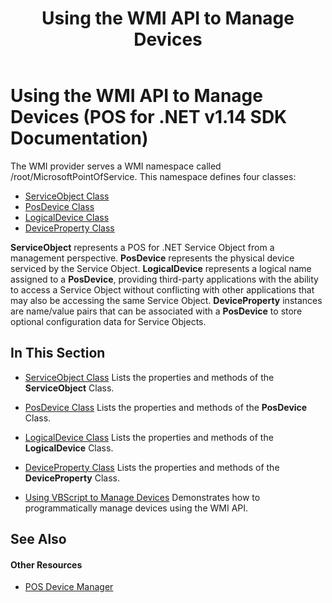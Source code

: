﻿---
title: Using the WMI API to Manage Devices
description: Using the WMI API to Manage Devices (POS for .NET v1.14 SDK Documentation)
ms.date: 03/03/2014
ms.topic: how-to
ms.custom: "pos-restored-from-archive"
---

# Using the WMI API to Manage Devices (POS for .NET v1.14 SDK Documentation)

The WMI provider serves a WMI namespace called /root/MicrosoftPointOfService. This namespace defines four classes:

- [ServiceObject Class](serviceobject-class.md)
- [PosDevice Class](posdevice-class.md)
- [LogicalDevice Class](logicaldevice-class.md)
- [DeviceProperty Class](deviceproperty-class.md)

**ServiceObject** represents a POS for .NET Service Object from a management perspective. **PosDevice** represents the physical device serviced by the Service Object. **LogicalDevice** represents a logical name assigned to a **PosDevice**, providing third-party applications with the ability to access a Service Object without conflicting with other applications that may also be accessing the same Service Object. **DeviceProperty** instances are name/value pairs that can be associated with a **PosDevice** to store optional configuration data for Service Objects.

## In This Section

- [ServiceObject Class](serviceobject-class.md)
    Lists the properties and methods of the **ServiceObject** Class.

- [PosDevice Class](posdevice-class.md)
    Lists the properties and methods of the **PosDevice** Class.

- [LogicalDevice Class](logicaldevice-class.md)
    Lists the properties and methods of the **LogicalDevice** Class.

- [DeviceProperty Class](deviceproperty-class.md)
    Lists the properties and methods of the **DeviceProperty** Class.

- [Using VBScript to Manage Devices](using-vbscript-to-manage-devices.md)
    Demonstrates how to programmatically manage devices using the WMI API.

## See Also

#### Other Resources

- [POS Device Manager](pos-device-manager.md)
